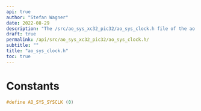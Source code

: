 ```yaml
---
api: true
author: "Stefan Wagner"
date: 2022-08-29
description: "The /src/ao_sys_xc32_pic32/ao_sys_clock.h file of the ao real-time operating system."
draft: true
permalink: /api/src/ao_sys_xc32_pic32/ao_sys_clock.h/
subtitle: ""
title: "ao_sys_clock.h"
toc: true
---
```


# Constants

```c
#define AO_SYS_SYSCLK (0)
```

